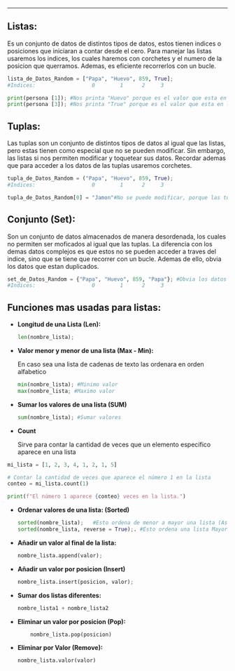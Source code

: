 
---
## **Listas:**

Es un conjunto de datos de distintos tipos de datos, estos tienen indices o posiciones que iniciaran a contar desde el cero. Para manejar las listas usaremos los indices, los cuales haremos con corchetes y el numero de la posicion que querramos. Ademas, es eficiente recorrerlos con un bucle.

```python
lista_de_Datos_Random = ["Papa", "Huevo", 859, True];
#Indices:                  0        1      2     3

print(persona [1]); #Nos printa "Huevo" porque es el valor que esta en la posicion 1
print(persona [3]); #Nos printa "True" porque es el valor que esta en la posicion 3
```

## **Tuplas:**

Las tuplas son un conjunto de distintos tipos de datos al igual que las listas, pero estas tienen como especial que no se pueden modificar. Sin embargo, las listas si nos permiten modificar y toquetear sus datos. Recordar ademas que para acceder a los datos de las tuplas usaremos corchetes.

```python
tupla_de_Datos_Random = ("Papa", "Huevo", 859, True);
#Indices:                  0        1      2     3

tupla_de_Datos_Random[0] = "Jamon"#No se puede modificar, porque las tuplas no lo permiten
```

## **Conjunto (Set):**

Son un conjunto de datos almacenados de manera desordenada, los cuales no permiten ser moficados al igual que las tuplas. La diferencia con los demas datos complejos es que estos no se pueden acceder a traves del indice, sino que se tiene que recorrer con un bucle. Ademas de ello, obvia los datos que estan duplicados.

```python
set_de_Datos_Random = {"Papa", "Huevo", 859, "Papa"}; #Obvia los datos duplicados 
#Indices:                  0        1      2     3
```

## **Funciones mas usadas para listas:**

- **Longitud de una Lista (Len):**
    
    ```python
    len(nombre_lista);
    ```
    
- **Valor menor y menor de una lista (Max - Min):**
    
    En caso sea una lista de cadenas de texto las ordenara en orden alfabetico
    
    ```python
    min(nombre_lista); #Minimo valor
    max(nombre_lista; #Maximo valor
    ```
    
- **Sumar los valores de una lista (SUM)**
    
    ```python
    sum(nombre_lista); #Sumar valores
    ```
    
- **Count**
    
    Sirve para contar la cantidad de veces que un elemento específico aparece en una lista
    

```python
mi_lista = [1, 2, 3, 4, 1, 2, 1, 5]

# Contar la cantidad de veces que aparece el número 1 en la lista
conteo = mi_lista.count(1)

print(f"El número 1 aparece {conteo} veces en la lista.")
```

- **Ordenar valores de una lista: (Sorted)**
    
    ```python
    sorted(nombre_lista);   #Esto ordena de menor a mayor una lista (Asc)
    sorted(nombre_lista, reverse = True);. #Esto ordena una lista Mayor a menor (Desc)
    ```
    
- **Añadir un valor al final de la lista:**
    
    ```python
    nombre_lista.append(valor);
    ```
    
- **Añadir un valor por posicion (Insert)**
    
    ```python
    nombre_lista.insert(posicion, valor); 
    ```
    
- **Sumar dos listas diferentes:**
    
    ```python
    nombre_lista1 + nombre_lista2
    ```
    
- **Eliminar un valor por posicion (Pop):**
    
    ```python
    	nombre_lista.pop(posicion)
    ```
    
- **Eliminar por Valor (Remove):**
    
    ```python
    nombre_lista.valor(valor)
    ```